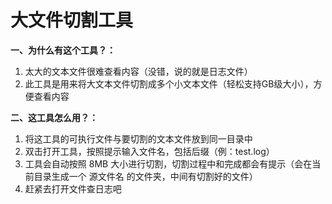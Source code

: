 # 大文件切割工具
**一、为什么有这个工具？：**

1. 太大的文本文件很难查看内容（没错，说的就是日志文件）
2. 此工具是用来将大文本文件切割成多个小文本文件（轻松支持GB级大小），方便查看内容

**二、这工具怎么用？：**

1. 将这工具的可执行文件与要切割的文本文件放到同一目录中
2. 双击打开工具，按照提示输入文件名，包括后缀（例：test.log）
3. 工具会自动按照 8MB 大小进行切割，切割过程中和完成都会有提示（会在当前目录生成一个 源文件名 的文件夹，中间有切割好的文件）
4. 赶紧去打开文件查日志吧
